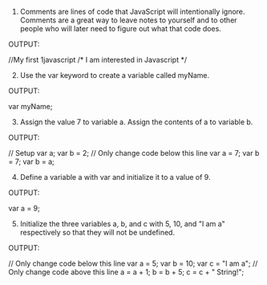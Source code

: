 1. Comments are lines of code that JavaScript will intentionally ignore. Comments are a great way to leave notes to yourself and to other people who will later need to figure out what that code does.

OUTPUT:

//My first 1javascript
/* I am interested in Javascript */

2. Use the var keyword to create a variable called myName.

OUTPUT:

var myName;

3. Assign the value 7 to variable a. Assign the contents of a to variable b.

OUTPUT:

// Setup
var a;
var b = 2;
// Only change code below this line
var a = 7;
var b = 7;
var b = a;

4. Define a variable a with var and initialize it to a value of 9.

OUTPUT:

var a = 9;

5. Initialize the three variables a, b, and c with 5, 10, and "I am a" respectively so that they will not be undefined.

OUTPUT:

// Only change code below this line
var a = 5;
var b = 10;
var c = "I am a";
// Only change code above this line
a = a + 1;
b = b + 5;
c = c + " String!";
